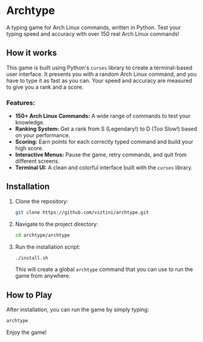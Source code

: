 # Archtype

A typing game for Arch Linux commands, written in Python. Test your typing speed and accuracy with over 150 real Arch Linux commands!

## How it works

This game is built using Python's `curses` library to create a terminal-based user interface. It presents you with a random Arch Linux command, and you have to type it as fast as you can. Your speed and accuracy are measured to give you a rank and a score.

### Features:

*   **150+ Arch Linux Commands:** A wide range of commands to test your knowledge.
*   **Ranking System:** Get a rank from S (Legendary!) to D (Too Slow!) based on your performance.
*   **Scoring:** Earn points for each correctly typed command and build your high score.
*   **Interactive Menus:** Pause the game, retry commands, and quit from different screens.
*   **Terminal UI:** A clean and colorful interface built with the `curses` library.

## Installation

1.  Clone the repository:
    ```bash
    git clone https://github.com/viztini/archtype.git
    ```

2.  Navigate to the project directory:
    ```bash
    cd archtype/archtype
    ```

3.  Run the installation script:
    ```bash
    ./install.sh
    ```
    This will create a global `archtype` command that you can use to run the game from anywhere.

## How to Play

After installation, you can run the game by simply typing:

```bash
archtype
```

Enjoy the game!